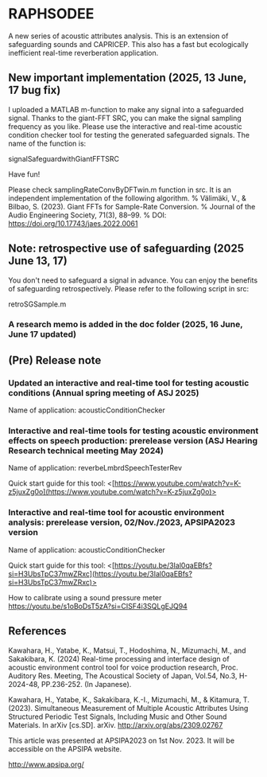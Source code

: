 # RAPHSODEE

A new series of acoustic attributes analysis. This is an extension of safeguarding sounds and CAPRICEP. This also has a fast but ecologically inefficient real-time reverberation application.

## New important implementation (2025, 13 June, 17 bug fix)
I uploaded a MATLAB m-function to make any signal into a safeguarded signal. Thanks to the giant-FFT SRC, you can make the signal sampling frequency as you like. Please use the interactive and real-time acoustic condition checker tool for testing the generated safeguarded signals. The name of the function is:

signalSafeguardwithGiantFFTSRC

Have fun!

Please check samplingRateConvByDFTwin.m function in src. It is an independent implementation of the following algorithm.
% Välimäki, V., & Bilbao, S. (2023). Giant FFTs for Sample-Rate Conversion.
% Journal of the Audio Engineering Society, 71(3), 88–99.
% DOI: https://doi.org/10.17743/jaes.2022.0061

## Note: retrospective use of safeguarding (2025 June 13, 17)

You don't need to safeguard a signal in advance. You can enjoy the benefits of safeguarding retrospectively. Please refer to the following script in src:

retroSGSample.m

### A research memo is added in the doc folder (2025, 16 June, June 17 updated)

## (Pre) Release note
### Updated an interactive and real-time tool for testing acoustic conditions (Annual spring meeting of ASJ 2025)

Name of application: acousticConditionChecker

### Interactive and real-time tools for testing acoustic environment effects on speech production: prerelease version (ASJ Hearing Research technical meeting May 2024)

Name of application: reverbeLmbrdSpeechTesterRev

Quick start guide for this tool:
<[https://www.youtube.com/watch?v=K-z5juxZg0o](https://www.youtube.com/watch?v=K-z5juxZg0o)>

### Interactive and real-time tool for acoustic environment analysis: prerelease version, 02/Nov./2023, APSIPA2023 version

Name of application: acousticConditionChecker

Quick start guide for this tool:
<[https://youtu.be/3Ial0qaEBfs?si=H3UbsTpC37mwZRxc](https://youtu.be/3Ial0qaEBfs?si=H3UbsTpC37mwZRxc)>

How to calibrate using a sound pressure meter
<https://youtu.be/s1oBoDsT5zA?si=CISF4i3SQLgEJQ94>


## References

Kawahara, H., Yatabe, K., Matsui, T., Hodoshima, N., Mizumachi, M., and Sakakibara, K. (2024) Real-time processing and interface design of acoustic environment control tool for voice production research, Proc. Auditory Res. Meeting, The Acoustical Society of Japan, Vol.54, No.3, H-2024-48, PP.236-252. (In Japanese).

Kawahara, H., Yatabe, K., Sakakibara, K.-I., Mizumachi, M., & Kitamura, T. (2023). Simultaneous Measurement of Multiple Acoustic Attributes Using Structured Periodic Test Signals, Including Music and Other Sound Materials. In arXiv [cs.SD]. arXiv. <http://arxiv.org/abs/2309.02767>

This article was presented at APSIPA2023 on 1st Nov. 2023. It will be accessible on the APSIPA website.

<http://www.apsipa.org/>

